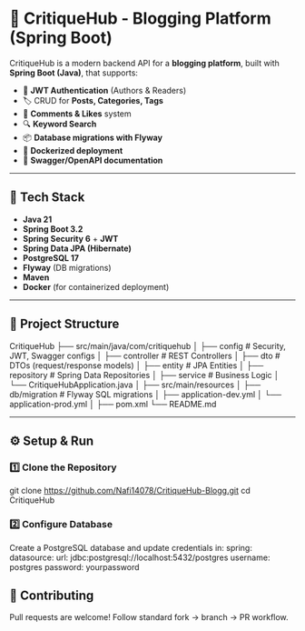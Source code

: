 # 📝 CritiqueHub - Blogging Platform (Spring Boot)

CritiqueHub is a modern backend API for a **blogging platform**, built with **Spring Boot (Java)**, that supports:

- 🔐 **JWT Authentication** (Authors & Readers)
- 🏷️ CRUD for **Posts, Categories, Tags**
- 💬 **Comments & Likes** system
- 🔍 **Keyword Search**
- 📦 **Database migrations with Flyway**
- 🐳 **Dockerized deployment**
- 📄 **Swagger/OpenAPI documentation**

---

## 🚀 Tech Stack
- **Java 21**
- **Spring Boot 3.2**
- **Spring Security 6** + **JWT**
- **Spring Data JPA (Hibernate)**
- **PostgreSQL 17**
- **Flyway** (DB migrations)
- **Maven**
- **Docker** (for containerized deployment)

---

## 📂 Project Structure

CritiqueHub
├── src/main/java/com/critiquehub
│ ├── config # Security, JWT, Swagger configs
│ ├── controller # REST Controllers
│ ├── dto # DTOs (request/response models)
│ ├── entity # JPA Entities
│ ├── repository # Spring Data Repositories
│ ├── service # Business Logic
│ └── CritiqueHubApplication.java
│
├── src/main/resources
│ ├── db/migration # Flyway SQL migrations
│ ├── application-dev.yml
│ └── application-prod.yml
│
├── pom.xml
└── README.md


---

## ⚙️ Setup & Run

### 1️⃣ Clone the Repository
git clone https://github.com/Nafi14078/CritiqueHub-Blogg.git
cd CritiqueHub


### 2️⃣ Configure Database
Create a PostgreSQL database and update credentials in:
spring:
datasource:
url: jdbc:postgresql://localhost:5432/postgres
username: postgres
password: yourpassword

## 🤝 Contributing
Pull requests are welcome! Follow standard fork → branch → PR workflow.
